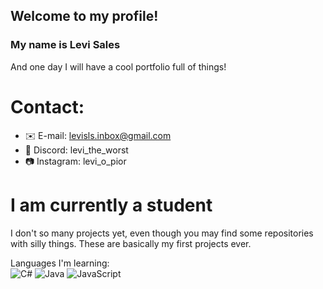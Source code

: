 ## Welcome to my profile!
### My name is Levi Sales
And one day I will have a cool portfolio full of things!

# Contact:
- ✉️ E-mail: levisls.inbox@gmail.com
- 👾 Discord: levi_the_worst
- 📷 Instagram: levi_o_pior

# I am currently a student
I don't so many projects yet, even though you may find some repositories with silly things. These are basically my first projects ever.

Languages I'm learning:
<br>
![C#](https://img.shields.io/badge/C%23-239120?style=for-the-badge&logo=c-sharp&logoColor=white) ![Java](https://img.shields.io/badge/java-%23ED8B00.svg?style=for-the-badge&logo=openjdk&logoColor=white) ![JavaScript](https://shields.io/badge/JavaScript-F7DF1E?logo=JavaScript&logoColor=000&style=flat-square)
